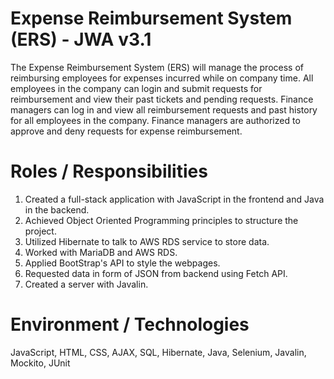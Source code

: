 # Expense Reimbursement System (ERS) - JWA v3.1 
The Expense Reimbursement System (ERS) will manage the process of reimbursing employees for expenses incurred while on company time. All employees in the company can login and submit requests for reimbursement and view their past tickets and pending requests. Finance managers can log in and view all reimbursement requests and past history for all employees in the company. Finance managers are authorized to approve and deny requests for expense reimbursement.

# Roles / Responsibilities
1. Created a full-stack application with JavaScript in the frontend and Java in the backend.
2. Achieved Object Oriented Programming principles to structure the project.
3. Utilized Hibernate to talk to AWS RDS service to store data.
4. Worked with MariaDB and AWS RDS.
5. Applied BootStrap's API to style the webpages.
6. Requested data in form of JSON from backend using Fetch API.
7. Created a server with Javalin.

# Environment / Technologies
JavaScript, HTML, CSS, AJAX, SQL, Hibernate, Java, Selenium, Javalin, Mockito, JUnit
